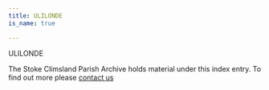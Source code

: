 ```yaml
---
title: ULILONDE
is_name: true

---
```


ULILONDE


The Stoke Climsland Parish Archive holds material under this index entry. To find out more please [contact us](/contact/)
